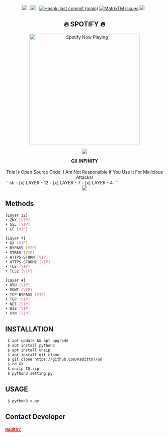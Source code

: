 <div align="center">
  <p>
    <img src="https://img.shields.io/github/stars/cutipu/HASOKI?color=%23DF0067&style=for-the-badge"/> &nbsp;
    <img src="https://img.shields.io/github/forks/cutipu/HASOKI?color=%239999FF&style=for-the-badge"/> &nbsp;
    <a href="#"><img alt="Hasoki last commit (main)" src="https://img.shields.io/github/last-commit/cutipu/HASOKI/main?color=green&style=for-the-badge"></a>
    <a href="https://github.com/RadittX7/GX/issues"><img alt="MatrixTM issues" src="https://img.shields.io/github/issues/cutipu/HASOKI?color=purple&style=for-the-badge"></a>
    <img src="https://img.shields.io/github/license/cutipu/HASOKI?color=%23E8E8E8&style=for-the-badge"/> &nbsp;
  </p>
  <h2 align="center">🔥 SPOTIFY 🔥</h2>
  <p align="center">
    <a href="https://open.spotify.com/track/4bNvS25ZVMCvLHEUV87mp4?si=yb1PaPVnRgiTYedy8r6i_g&utm_source=copy-link&context=spotify%3Aplaylist%3A37i9dQZF1EIVoBTSiHHsdx&dl_branch=1" target="_blank"><img src="https://now-playing-on-spotify.vercel.app/api/spotify" alt="Spotify Now Playing" width="350"/></a>
  </p>
  <p align="center"><a href="https://github.com/RadittX7"><img src="https://github-readme-stats.vercel.app/api?username=RadittX7&show_icons=true&theme=radical"></a></p>
  𝐆𝐗 𝐈𝐍𝐅𝐈𝐍𝐈𝐓𝐘 <br/><br/>
  This Is Open Source Code. I Am Not Responsible If You Use It For Malicious Attacks!
</div>
```sh
- [x] LAYER - 12
- [x] LAYER - 7
- [x] LAYER - 4
```
<div align="center">
  <img src="https://img.shields.io/badge/Python-FFDD00?style=for-the-badge&logo=python&logoColor=blue"/></br>
</div>

## Methods
```sh
[Layer 12]
• ZNX [VIP]
• SSL [VIP]
• CF [VIP]

[Layer 7]
• GX [VIP]
• BYPASS [VIP]
• STRES [VIP]
• HTTPS-STORM [VIP]
• HTTPS-STORM2 [VIP]
• TLS [VIP]
• TLS2 [VIP]

[Layer 4]
• OVH [VIP]
• POWT [VIP]
• TCP-BYPASS [VIP]
• TCP [VIP]
• NET [VIP]
• WIZ [VIP]
• XYN [VIP]

```

## INSTALLATION
```sh
 $ apt update && apt upgrade
 $ apt install python3
 $ apt install unzip
 $ apt install git clone
 $ git clone https://github.com/RadittX7/GX
 $ cd GX
 $ unzip IQ.zip
 $ python3 setting.py
```
## USAGE
```sh
 $ python3 x.py
```

## Contact Developer
<h4><font size="2"><a href="https://t.me/RaditX7"><font color="red">RaditX7</font>
